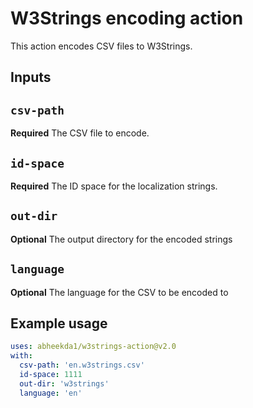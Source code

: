 # W3Strings encoding action

This action encodes CSV files to W3Strings.

## Inputs

## `csv-path`

**Required** The CSV file to encode.

## `id-space`

**Required** The ID space for the localization strings.

## `out-dir`

**Optional** The output directory for the encoded strings

## `language`

**Optional** The language for the CSV to be encoded to

## Example usage

```yml
uses: abheekda1/w3strings-action@v2.0
with:
  csv-path: 'en.w3strings.csv'
  id-space: 1111
  out-dir: 'w3strings'
  language: 'en'
```
